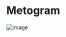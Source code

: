 # Metogram
![image](https://user-images.githubusercontent.com/130492486/233886269-a7c79862-c642-4568-a669-ba502cc04ebf.png)
